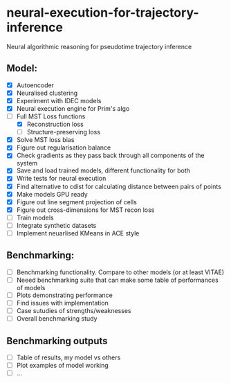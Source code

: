 # neural-execution-for-trajectory-inference
Neural algorithmic reasoning for pseudotime trajectory inference

Model:
----
- [X] Autoencoder
- [X] Neuralised clustering
- [X] Experiment with IDEC models
- [X] Neural execution engine for Prim's algo
- [ ] Full MST Loss functions
    - [X] Reconstruction loss
    - [ ] Structure-preserving loss
- [X] Solve MST loss bias
- [X] Figure out regularisation balance
- [X] Check gradients as they pass back through all components of the system
- [X] Save and load trained models, different functionality for both
- [X] Write tests for neural execution
- [X] Find alternative to cdist for calculating distance between pairs of points
- [X] Make models GPU ready
- [X] Figure out line segment projection of cells
- [X] Figure out cross-dimensions for MST recon loss
- [ ] Train models
- [ ] Integrate synthetic datasets
- [ ] Implement neuarlised KMeans in ACE style

Benchmarking:
------------
- [ ] Benchmarking functionality. Compare to other models (or at least VITAE)
- [ ] Neeed benchmarking suite that can make some table of performances of models
- [ ] Plots demonstrating performance
- [ ] Find issues with implementation
- [ ] Case sutudies of strengths/weaknesses
- [ ] Overall benchmarking study

Benchmarking outputs
-------------------
- [ ] Table of results, my model vs others 
- [ ] Plot examples of model working
- [ ] ...